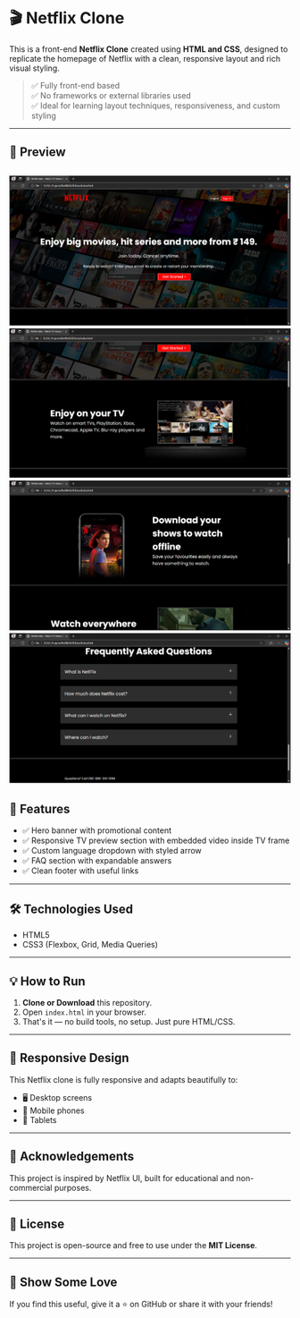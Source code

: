 # 🎬 Netflix Clone

This is a front-end **Netflix Clone** created using **HTML and CSS**, designed to replicate the homepage of Netflix with a clean, responsive layout and rich visual styling.

> ✅ Fully front-end based  
> ✅ No frameworks or external libraries used  
> ✅ Ideal for learning layout techniques, responsiveness, and custom styling

---

## 📸 Preview

![alt text](image.png)
![alt text](image-1.png)
![alt text](image-2.png)
![alt text](image-3.png)
---

## 🚀 Features

- ✅ Hero banner with promotional content
- ✅ Responsive TV preview section with embedded video inside TV frame
- ✅ Custom language dropdown with styled arrow
- ✅ FAQ section with expandable answers
- ✅ Clean footer with useful links

---

## 🛠️ Technologies Used

- HTML5
- CSS3 (Flexbox, Grid, Media Queries)


---

## 💡 How to Run

1. **Clone or Download** this repository.
2. Open `index.html` in your browser.
3. That's it — no build tools, no setup. Just pure HTML/CSS.

---

## 📱 Responsive Design

This Netflix clone is fully responsive and adapts beautifully to:

- 🖥️ Desktop screens
- 📱 Mobile phones
- 📱 Tablets

---

## 🙏 Acknowledgements

This project is inspired by Netflix UI, built for educational and non-commercial purposes.

---

## 📄 License

This project is open-source and free to use under the **MIT License**.

---

## 🌟 Show Some Love

If you find this useful, give it a ⭐ on GitHub or share it with your friends!
